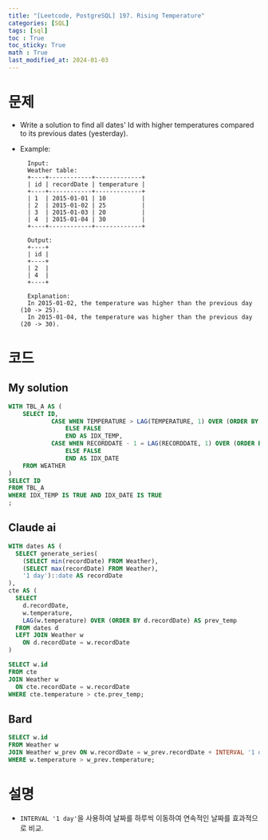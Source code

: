 ```yaml
---
title: "[Leetcode, PostgreSQL] 197. Rising Temperature"
categories: [SQL]
tags: [sql]
toc : True
toc_sticky: True
math : True
last_modified_at: 2024-01-03
---
```


# 문제
- Write a solution to find all dates' Id with higher temperatures compared to its previous dates (yesterday).

- Example:

        Input: 
        Weather table:
        +----+------------+-------------+
        | id | recordDate | temperature |
        +----+------------+-------------+
        | 1  | 2015-01-01 | 10          |
        | 2  | 2015-01-02 | 25          |
        | 3  | 2015-01-03 | 20          |
        | 4  | 2015-01-04 | 30          |
        +----+------------+-------------+

        Output: 
        +----+
        | id |
        +----+
        | 2  |
        | 4  |
        +----+

        Explanation: 
        In 2015-01-02, the temperature was higher than the previous day (10 -> 25).
        In 2015-01-04, the temperature was higher than the previous day (20 -> 30).


# 코드
## My solution

```sql
WITH TBL_A AS (
    SELECT ID, 
            CASE WHEN TEMPERATURE > LAG(TEMPERATURE, 1) OVER (ORDER BY RECORDDATE) THEN TRUE
                ELSE FALSE
                END AS IDX_TEMP,
            CASE WHEN RECORDDATE - 1 = LAG(RECORDDATE, 1) OVER (ORDER BY RECORDDATE) THEN TRUE
                ELSE FALSE
                END AS IDX_DATE
    FROM WEATHER
)
SELECT ID
FROM TBL_A
WHERE IDX_TEMP IS TRUE AND IDX_DATE IS TRUE
;
```

## Claude ai

```sql
WITH dates AS (
  SELECT generate_series(
    (SELECT min(recordDate) FROM Weather), 
    (SELECT max(recordDate) FROM Weather), 
    '1 day')::date AS recordDate
),
cte AS (
  SELECT 
    d.recordDate,
    w.temperature,
    LAG(w.temperature) OVER (ORDER BY d.recordDate) AS prev_temp
  FROM dates d
  LEFT JOIN Weather w
    ON d.recordDate = w.recordDate
)

SELECT w.id
FROM cte
JOIN Weather w
  ON cte.recordDate = w.recordDate
WHERE cte.temperature > cte.prev_temp;
```

## Bard

```sql
SELECT w.id
FROM Weather w
JOIN Weather w_prev ON w.recordDate = w_prev.recordDate + INTERVAL '1 day'
WHERE w.temperature > w_prev.temperature;
```

# 설명
- `INTERVAL '1 day'`을 사용하여 날짜를 하루씩 이동하여 연속적인 날짜를 효과적으로 비교.